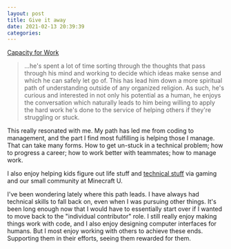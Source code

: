 ```yaml
---
layout: post
title: Give it away
date: 2021-02-13 20:39:39
categories:
---
```


[Capacity for Work](https://adagia.org/content/843)

> ...he's spent a lot of time sorting through the thoughts that pass through his mind and working to decide which ideas make sense and which he can safely let go of. This has lead him down a more spiritual path of understanding outside of any organized religion. As such, he's curious and interested in not only his potential as a human, he enjoys the conversation which naturally leads to him being willing to apply the hard work he's done to the service of helping others if they're struggling or stuck.

This really resonated with me. My path has led me from coding to management, and the part I find most fulfilling is helping those I manage. That can take many forms. How to get un-stuck in a technical problem; how to progress a career; how to work better with teammates; how to manage work.

I also enjoy helping kids figure out life stuff and [technical stuff](http://www.daniel.industries/2021/02/10/brilliant-young-programmers/) via gaming and our small community at Minecraft U.

I've been wondering lately where this path leads. I have always had technical skills to fall back on, even when I was pursuing other things. It's been long enough now that I would have to essentially start over if I wanted to move back to the "individual contributor" role. I still really enjoy making things work with code, and I also enjoy designing computer interfaces for humans. But I most enjoy working with others to achieve these ends. Supporting them in their efforts, seeing them rewarded for them.
